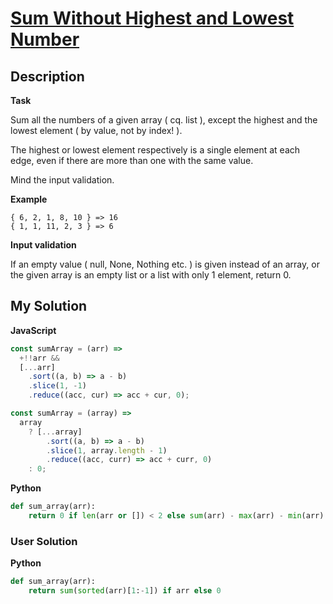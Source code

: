 # [Sum Without Highest and Lowest Number](https://www.codewars.com/kata/576b93db1129fcf2200001e6)

## Description

**Task**

Sum all the numbers of a given array ( cq. list ), except the highest and the lowest element ( by value, not by index! ).

The highest or lowest element respectively is a single element at each edge, even if there are more than one with the same value.

Mind the input validation.

**Example**

```
{ 6, 2, 1, 8, 10 } => 16
{ 1, 1, 11, 2, 3 } => 6
```

**Input validation**

If an empty value ( null, None, Nothing etc. ) is given instead of an array, or the given array is an empty list or a list with only 1 element, return 0.

## My Solution

**JavaScript**

```js
const sumArray = (arr) =>
  +!!arr &&
  [...arr]
    .sort((a, b) => a - b)
    .slice(1, -1)
    .reduce((acc, cur) => acc + cur, 0);
```

```js
const sumArray = (array) =>
  array
    ? [...array]
        .sort((a, b) => a - b)
        .slice(1, array.length - 1)
        .reduce((acc, curr) => acc + curr, 0)
    : 0;
```

**Python**

```py
def sum_array(arr):
    return 0 if len(arr or []) < 2 else sum(arr) - max(arr) - min(arr)
```

### User Solution

**Python**

```py
def sum_array(arr):
    return sum(sorted(arr)[1:-1]) if arr else 0
```
